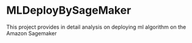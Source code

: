 # MLDeployBySageMaker
This project provides in detail analysis on deploying ml algorithm on the Amazon Sagemaker
